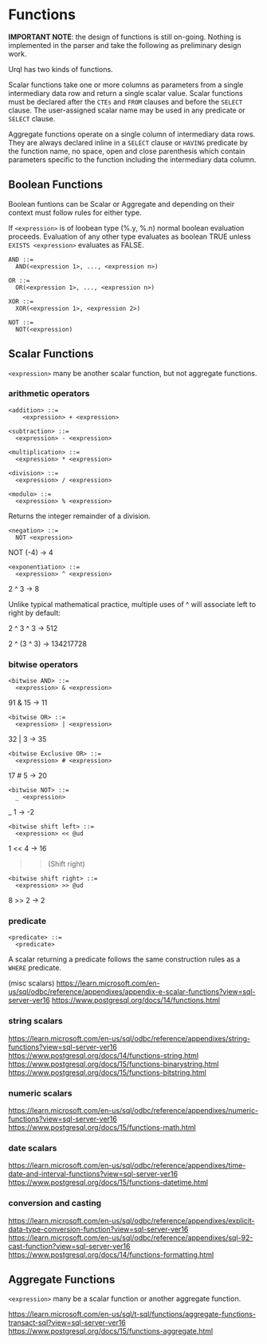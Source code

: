 # Functions

**IMPORTANT NOTE**: the design of functions is still on-going. Nothing is implemented in the parser and take the following as preliminary design work.

Urql has two kinds of functions.

Scalar functions take one or more columns as parameters from a single intermediary data row and return a single scalar value. Scalar functions must be declared after the `CTEs` and `FROM` clauses and before the `SELECT` clause. The user-assigned scalar name may be used in any predicate or `SELECT` clause.

Aggregate functions operate on a single column of intermediary data rows. They are always declared inline in a `SELECT` clause or `HAVING` predicate by the function name, no space, open and close parenthesis which contain parameters specific to the function including the intermediary data column.

## Boolean Functions

Boolean funtions can be Scalar or Aggregate and depending on their context must follow rules for either type.

If `<expression>` is of loobean type (%.y, %.n) normal boolean evaluation proceeds.  Evaluation of any other type evaluates as boolean TRUE unless `EXISTS <expression>` evaluates as FALSE.


```
AND ::=
  AND(<expression 1>, ..., <expression n>)
```

```
OR ::=
  OR(<expression 1>, ..., <expression n>)
```

```
XOR ::=
  XOR(<expression 1>, <expression 2>)
```

```
NOT ::=
  NOT(<expression)
```

## Scalar Functions

`<expression>` many be another scalar function, but not aggregate functions.

### arithmetic operators

```
<addition> ::= 
    <expression> + <expression>
```

```
<subtraction> ::=
  <expression> - <expression>
```

```
<multiplication> ::=
  <expression> * <expression>
```

```
<division> ::=
  <expression> / <expression>
```

```
<modulo> ::=
  <expression> % <expression>
```
Returns the integer remainder of a division.

```
<negation> ::=
  NOT <expression>
```
NOT (-4) → 4

```
<exponentiation> ::=
  <expression> ^ <expression>
```
2 ^ 3 → 8

Unlike typical mathematical practice, multiple uses of ^ will associate left to right by default:

2 ^ 3 ^ 3 → 512

2 ^ (3 ^ 3) → 134217728

### bitwise operators

```
<bitwise AND> ::=
  <expression> & <expression>
```
91 & 15 → 11

```
<bitwise OR> ::=
  <expression> | <expression>
```
32 | 3 → 35

```
<bitwise Exclusive OR> ::=
  <expression> # <expression>
```
17 # 5 → 20

```
<bitwise NOT> ::=
  _ <expression>
```
_ 1 → -2

```
<bitwise shift left> ::=
  <expression> << @ud
```
1 << 4 → 16

>> (Shift right)

```
<bitwise shift right> ::=
  <expression> >> @ud
```
8 >> 2 → 2

### predicate

```
<predicate> ::=
  <predicate>
```
A scalar returning a predicate follows the same construction rules as a `WHERE` predicate.

(misc scalars)
https://learn.microsoft.com/en-us/sql/odbc/reference/appendixes/appendix-e-scalar-functions?view=sql-server-ver16
https://www.postgresql.org/docs/14/functions.html

### string scalars

https://learn.microsoft.com/en-us/sql/odbc/reference/appendixes/string-functions?view=sql-server-ver16
https://www.postgresql.org/docs/14/functions-string.html
https://www.postgresql.org/docs/15/functions-binarystring.html
https://www.postgresql.org/docs/15/functions-bitstring.html

### numeric scalars

https://learn.microsoft.com/en-us/sql/odbc/reference/appendixes/numeric-functions?view=sql-server-ver16
https://www.postgresql.org/docs/15/functions-math.html

### date scalars

https://learn.microsoft.com/en-us/sql/odbc/reference/appendixes/time-date-and-interval-functions?view=sql-server-ver16
https://www.postgresql.org/docs/15/functions-datetime.html

### conversion and casting

https://learn.microsoft.com/en-us/sql/odbc/reference/appendixes/explicit-data-type-conversion-function?view=sql-server-ver16
https://learn.microsoft.com/en-us/sql/odbc/reference/appendixes/sql-92-cast-function?view=sql-server-ver16
https://www.postgresql.org/docs/14/functions-formatting.html

## Aggregate Functions

`<expression>` many be a scalar function or another aggregate function.

https://learn.microsoft.com/en-us/sql/t-sql/functions/aggregate-functions-transact-sql?view=sql-server-ver16
https://www.postgresql.org/docs/15/functions-aggregate.html
